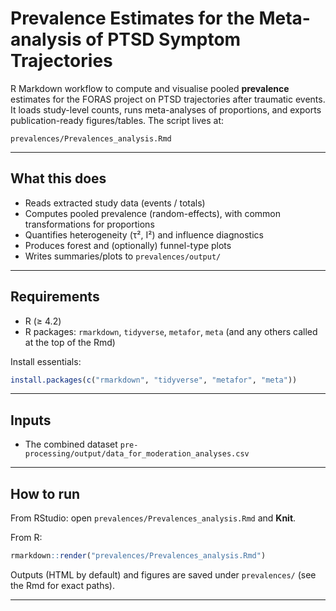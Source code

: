 # Prevalence Estimates for the Meta-analysis of PTSD Symptom Trajectories

R Markdown workflow to compute and visualise pooled **prevalence** estimates for the FORAS project on PTSD trajectories after traumatic events. It loads study-level counts, runs meta-analyses of proportions, and exports publication-ready figures/tables. The script lives at:

```
prevalences/Prevalences_analysis.Rmd
```
---

## What this does

- Reads extracted study data (events / totals)
- Computes pooled prevalence (random-effects), with common transformations for proportions
- Quantifies heterogeneity (τ², I²) and influence diagnostics
- Produces forest and (optionally) funnel-type plots
- Writes summaries/plots to `prevalences/output/`

---

## Requirements

- R (≥ 4.2)
- R packages: `rmarkdown`, `tidyverse`, `metafor`, `meta` (and any others called at the top of the Rmd)

Install essentials:

```r
install.packages(c("rmarkdown", "tidyverse", "metafor", "meta"))
```

---

## Inputs
- The combined dataset `pre-processing/output/data_for_moderation_analyses.csv`
---

## How to run

From RStudio: open `prevalences/Prevalences_analysis.Rmd` and **Knit**.

From R:

```r
rmarkdown::render("prevalences/Prevalences_analysis.Rmd")
```

Outputs (HTML by default) and figures are saved under `prevalences/` (see the Rmd for exact paths).

---
